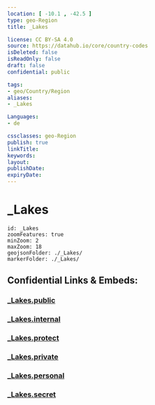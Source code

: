 ```yaml
---
location: [ -10.1 , -42.5 ] 
type: geo-Region
title: _Lakes

license: CC BY-SA 4.0
source: https://datahub.io/core/country-codes
isDeleted: false
isReadOnly: false
draft: false
confidential: public

tags:
- geo/Country/Region
aliases:
- _Lakes

Languages:
- de

cssclasses: geo-Region
publish: true
linkTitle: 
keywords: 
layout: 
publishDate: 
expiryDate: 
---
```


# _Lakes

```leaflet
id: _Lakes
zoomFeatures: true 
minZoom: 2 
maxZoom: 18
geojsonFolder: ./_Lakes/
markerFolder: ./_Lakes/
```


## Confidential Links & Embeds: 

### [_Lakes.public](/_public/\Earth\Continent\America~South\Brazil\states~Brazil\Bahia_Lakes.public.md) 

### [_Lakes.internal](/_internal/\Earth\Continent\America~South\Brazil\states~Brazil\Bahia_Lakes.internal.md) 

### [_Lakes.protect](/_protect/\Earth\Continent\America~South\Brazil\states~Brazil\Bahia_Lakes.protect.md) 

### [_Lakes.private](/_private/\Earth\Continent\America~South\Brazil\states~Brazil\Bahia_Lakes.private.md) 

### [_Lakes.personal](/_personal/\Earth\Continent\America~South\Brazil\states~Brazil\Bahia_Lakes.personal.md) 

### [_Lakes.secret](/_secret/\Earth\Continent\America~South\Brazil\states~Brazil\Bahia_Lakes.secret.md)

